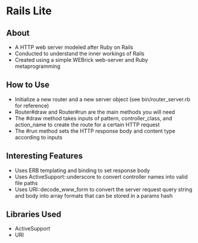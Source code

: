 # Rails Lite

## About

* A HTTP web server modeled after Ruby on Rails
* Conducted to understand the inner workings of Rails
* Created using a simple WEBrick web-server and Ruby metaprogramming

## How to Use
* Initialize a new router and a new server object (see bin/router_server.rb for reference)
* Router#draw and Router#run are the main methods you will need
* The #draw method takes inputs of pattern, controller_class, and action_name to create the route for a certain HTTP request
* The #run method sets the HTTP response body and content type according to inputs

## Interesting Features

* Uses ERB templating and binding to set response body
* Uses ActiveSupport::underscore to convert controller names into valid file paths
* Uses URI::decode_www_form to convert the server request query string and body into array formats that can be stored in a params hash

## Libraries Used
* ActiveSupport
* URI
